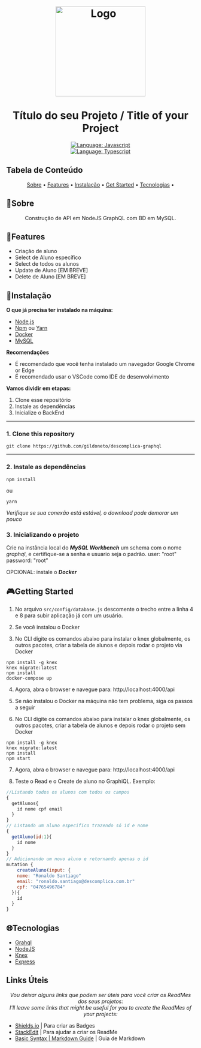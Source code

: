 <h1 align="center">
	<img src="https://camo.githubusercontent.com/4f83b4c2b667216dbd8102ee8068831644ce6ed037016e182ddf1179f08953a9/68747470733a2f2f7777772e7265696e6465782e696f2f626c6f672f6275696c64696e672d612d6772617068716c2d7365727665722d776974682d6e6f64652d6a732d616e642d73716c2f4772617068514c5f4e6f64654a532e706e67"  alt="Logo"  width="240"><br><br>
    Título do seu Projeto / Title of your Project
</h1>

<div>
    <p align="center">
        <a href="#">
            <img src="https://img.shields.io/static/v1?label=Language&message=Javascript&color=yellow&style=for-the-badge&logo=JavaScript" alt="Language: Javascript">
        </a>
        <br>
        <a href="#">
        <img src="https://img.shields.io/static/v1?label=Language&message=Typescript&color=blue&style=for-the-badge&logo=Typescript" alt="Language: Typescript">
    </a>
    </p>
</div>

## Tabela de Conteúdo

<p align="center">
 <a href="#sobre">Sobre</a> •
 <a href="#features">Features</a> •
 <a href="#Instalação">Instalação</a> • 
 <a href="#getting-started">Get Started</a> • 
 <a href="#tecnologias">Tecnologias</a> • 
</p>

## 📌Sobre

<div>
    <p align="center">
        Construção de API em NodeJS GraphQL com BD em MySQL.
    </p>
</div>

## 🚀Features

- Criação de aluno
- Select de Aluno específico
- Select de todos os alunos
- Update de Aluno [EM BREVE]
- Delete de Aluno [EM BREVE]

## 📕Instalação

**O que já precisa ter instalado na máquina:**
- [Node.js](https://nodejs.org/en/)
- [Npm](https://www.npmjs.com/) ou [Yarn](https://yarnpkg.com/)
- [Docker](https://www.docker.com/products/docker-desktop)
- [MySQL](https://dev.mysql.com/downloads/)

**Recomendações**
-   É recomendado que você tenha instalado um navegador Google Chrome or Edge
-   É recomendado usar o VSCode como IDE de desenvolvimento

**Vamos dividir em etapas:**
1. Clone esse repositório
2. Instale as dependências
3. Inicialize o BackEnd
  ---
### 1. Clone this repository
```
git clone https://github.com/gildoneto/descomplica-graphql
```
---
### 2. Instale as dependências
```
npm install
```
ou
```
yarn
```

*Verifique se sua conexão está estável, o download pode demorar um pouco* 

### 3. Inicializando o projeto

Crie na instância local do ***MySQL Workbench*** um schema com o nome *graphql*, e certifique-se a senha e usuario seja o padrão. user: "root" password: "root"

OPCIONAL: instale o ***Docker*** 

## 🎮Getting Started

1. No arquivo `src/config/database.js` descomente o trecho entre a linha 4 e 8 para subir aplicação já com um usuário.

2. Se você instalou o Docker

3. No CLI digite os comandos abaixo para instalar o knex globalmente, os outros pacotes, criar a tabela de alunos e depois rodar o projeto via Docker
```
npm install -g knex
knex migrate:latest
npm install
docker-compose up
```
4. Agora, abra o browser e navegue para: http://localhost:4000/api

5. Se não instalou o Docker na máquina não tem problema, siga os passos a seguir

6. No CLI digite os comandos abaixo para instalar o knex globalmente, os outros pacotes, criar a tabela de alunos e depois rodar o projeto sem Docker
```
npm install -g knex
knex migrate:latest
npm install
npm start
```
7. Agora, abra o browser e navegue para: http://localhost:4000/api

8. Teste o Read e o Create de aluno no GraphiQL. Exemplo:
```javascript
//Listando todos os alunos com todos os campos
{
  getAlunos{
    id nome cpf email
  }
}
// Listando um aluno especifico trazendo só id e nome
{
  getAluno(id:1){
    id nome
  }
}
// Adicionando um novo aluno e retornando apenas o id
mutation {
	createAluno(input: {
  	nome: "Ronaldo Santiago"
    email: "ronaldo.santiago@descomplica.com.br"
    cpf: "04765496784"
  }){
    id
  }
}
```

## 🌐Tecnologias

- [Grahql](https://graphql.org/)
- [NodeJS](https://nodejs.org/en/)
- [Knex](https://knexjs.org/)
- [Express]()


##  Links Úteis

<p align="center">
    <em>
        Vou deixar alguns links que podem ser úteis para você criar os ReadMes dos seus projetos:<br>
        I'll leave some links that might be useful for you to create the ReadMes of your projects:<br>
    </em>
</p>

- [Shields.io](https://shields.io/) | Para criar as Badges 
- [StackEdit](https://stackedit.io/app#) | Para ajudar a criar os ReadMe
- [Basic Syntax | Markdown Guide](https://www.markdownguide.org/basic-syntax/) | Guia de Markdown